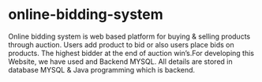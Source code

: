 # online-bidding-system
Online bidding system is web based platform for buying &amp; selling products through auction. Users add product to bid or also users place bids on products. The highest bidder at the end of auction win’s.For developing this Website, we have used and Backend MYSQL. All details are stored in database MYSQL &amp; Java programming which is backend.
